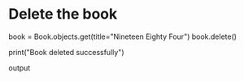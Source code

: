 # Delete the book

book = Book.objects.get(title="Nineteen Eighty Four")
book.delete()


print("Book deleted successfully")

<!-- python -->

output  